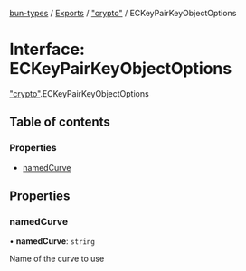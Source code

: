 [bun-types](https://github.com/oven-sh/bun-types/blob/master/api-docs/README.md) / [Exports](https://github.com/oven-sh/bun-types/blob/master/api-docs/modules.md) / ["crypto"](https://github.com/oven-sh/bun-types/blob/master/api-docs/modules/crypto_.md) / ECKeyPairKeyObjectOptions

# Interface: ECKeyPairKeyObjectOptions

["crypto"](https://github.com/oven-sh/bun-types/blob/master/api-docs/modules/crypto_.md).ECKeyPairKeyObjectOptions

## Table of contents

### Properties

- [namedCurve](https://github.com/oven-sh/bun-types/blob/master/api-docs/interfaces/crypto_.ECKeyPairKeyObjectOptions.md#namedcurve)

## Properties

### namedCurve

• **namedCurve**: `string`

Name of the curve to use

